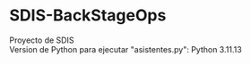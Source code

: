 # SDIS-BackStageOps
Proyecto de SDIS  
Version de Python para ejecutar "asistentes.py": Python 3.11.13